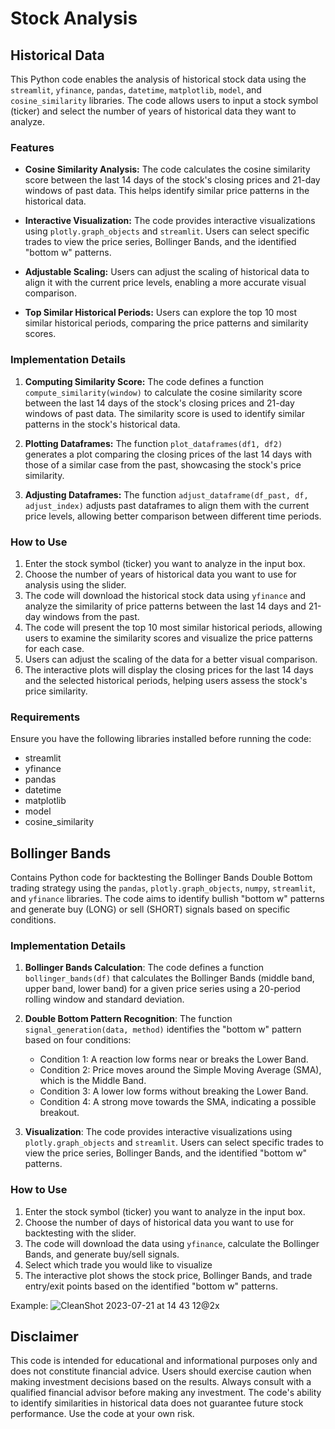 # Stock Analysis 

## Historical Data

This Python code enables the analysis of historical stock data using the `streamlit`, `yfinance`, `pandas`, `datetime`, `matplotlib`, `model`, and `cosine_similarity` libraries. The code allows users to input a stock symbol (ticker) and select the number of years of historical data they want to analyze.

### Features

- **Cosine Similarity Analysis:** The code calculates the cosine similarity score between the last 14 days of the stock's closing prices and 21-day windows of past data. This helps identify similar price patterns in the historical data.

- **Interactive Visualization:** The code provides interactive visualizations using `plotly.graph_objects` and `streamlit`. Users can select specific trades to view the price series, Bollinger Bands, and the identified "bottom w" patterns.

- **Adjustable Scaling:** Users can adjust the scaling of historical data to align it with the current price levels, enabling a more accurate visual comparison.

- **Top Similar Historical Periods:** Users can explore the top 10 most similar historical periods, comparing the price patterns and similarity scores.

### Implementation Details

1. **Computing Similarity Score:**
   The code defines a function `compute_similarity(window)` to calculate the cosine similarity score between the last 14 days of the stock's closing prices and 21-day windows of past data. The similarity score is used to identify similar patterns in the stock's historical data.

2. **Plotting Dataframes:**
   The function `plot_dataframes(df1, df2)` generates a plot comparing the closing prices of the last 14 days with those of a similar case from the past, showcasing the stock's price similarity.

3. **Adjusting Dataframes:**
   The function `adjust_dataframe(df_past, df, adjust_index)` adjusts past dataframes to align them with the current price levels, allowing better comparison between different time periods.

### How to Use

1. Enter the stock symbol (ticker) you want to analyze in the input box.
2. Choose the number of years of historical data you want to use for analysis using the slider.
3. The code will download the historical stock data using `yfinance` and analyze the similarity of price patterns between the last 14 days and 21-day windows from the past.
4. The code will present the top 10 most similar historical periods, allowing users to examine the similarity scores and visualize the price patterns for each case.
5. Users can adjust the scaling of the data for a better visual comparison.
6. The interactive plots will display the closing prices for the last 14 days and the selected historical periods, helping users assess the stock's price similarity.

### Requirements

Ensure you have the following libraries installed before running the code:

- streamlit
- yfinance
- pandas
- datetime
- matplotlib
- model
- cosine_similarity

## Bollinger Bands

Contains Python code for backtesting the Bollinger Bands Double Bottom trading strategy using the `pandas`, `plotly.graph_objects`, `numpy`, `streamlit`, and `yfinance` libraries. The code aims to identify bullish "bottom w" patterns and generate buy (LONG) or sell (SHORT) signals based on specific conditions.

### Implementation Details

1. **Bollinger Bands Calculation**: The code defines a function `bollinger_bands(df)` that calculates the Bollinger Bands (middle band, upper band, lower band) for a given price series using a 20-period rolling window and standard deviation.

2. **Double Bottom Pattern Recognition**: The function `signal_generation(data, method)` identifies the "bottom w" pattern based on four conditions:
   - Condition 1: A reaction low forms near or breaks the Lower Band.
   - Condition 2: Price moves around the Simple Moving Average (SMA), which is the Middle Band.
   - Condition 3: A lower low forms without breaking the Lower Band.
   - Condition 4: A strong move towards the SMA, indicating a possible breakout.

3. **Visualization**: The code provides interactive visualizations using `plotly.graph_objects` and `streamlit`. Users can select specific trades to view the price series, Bollinger Bands, and the identified "bottom w" patterns.

### How to Use

1. Enter the stock symbol (ticker) you want to analyze in the input box.
2. Choose the number of days of historical data you want to use for backtesting with the slider.
3. The code will download the data using `yfinance`, calculate the Bollinger Bands, and generate buy/sell signals.
4. Select which trade you would like to visualize
5. The interactive plot shows the stock price, Bollinger Bands, and trade entry/exit points based on the identified "bottom w" patterns.

Example: 
![CleanShot 2023-07-21 at 14 43 12@2x](https://github.com/adigoel4/stockAnalysis/assets/115904374/cc8573de-fd73-4973-bf56-e618227993a5)

## Disclaimer

This code is intended for educational and informational purposes only and does not constitute financial advice. Users should exercise caution when making investment decisions based on the results. Always consult with a qualified financial advisor before making any investment. The code's ability to identify similarities in historical data does not guarantee future stock performance. Use the code at your own risk.


